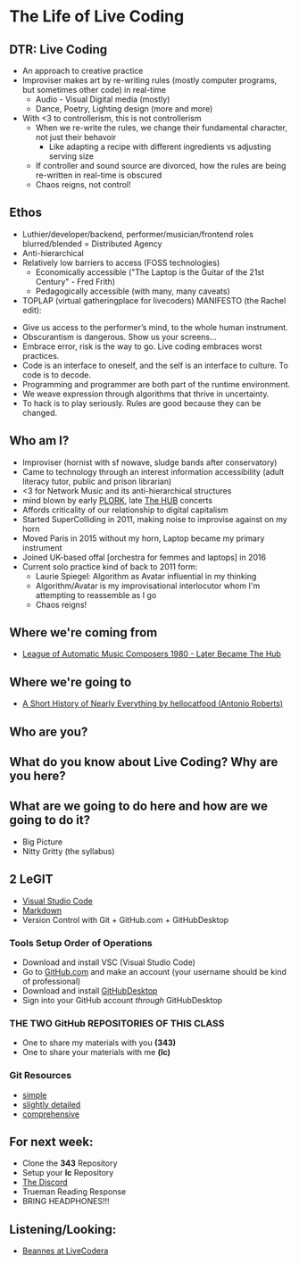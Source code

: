 # The Life of Live Coding

## DTR: Live Coding
- An approach to creative practice
- Improviser makes art by re-writing rules (mostly computer programs, but sometimes other code) in real-time
  - Audio - Visual Digital media (mostly)
  - Dance, Poetry, Lighting design (more and more)
- With <3 to controllerism, this is not controllerism
  - When we re-write the rules, we change their fundamental character, not just their behavoir
    - Like adapting a recipe with different ingredients vs adjusting serving size
  - If controller and sound source are divorced, how the rules are being re-written in real-time is obscured
  - Chaos reigns, not control!

## Ethos
- Luthier/developer/backend, performer/musician/frontend roles blurred/blended = Distributed Agency
- Anti-hierarchical
- Relatively low barriers to access (FOSS technologies)
  - Economically accessible ("The Laptop is the Guitar of the 21st Century" - Fred Frith)
  - Pedagogically accessible (with many, many caveats)
- TOPLAP (virtual gatheringplace for livecoders) MANIFESTO (the Rachel edit):
* Give us access to the performer’s mind, to the whole human instrument.
* Obscurantism is dangerous. Show us your screens…
* Embrace error, risk is the way to go. Live coding embraces worst practices.
* Code is an interface to oneself, and the self is an interface to culture. To code is to decode.
* Programming and programmer are both part of the runtime environment.
* We weave expression through algorithms that thrive in uncertainty.
* To hack is to play seriously. Rules are good because they can be changed.

## Who am I?
- Improviser (hornist with sf nowave, sludge bands after conservatory)
- Came to technology through an interest information accessibility (adult literacy tutor, public and prison librarian)
- <3 for Network Music and its anti-hierarchical structures
- mind blown by early [PLORK](http://plork.deptcpanel.princeton.edu/listen/NYC/), late [The HUB](http://crossfade.walkerart.org/brownbischoff/) concerts
- Affords criticality of our relationship to digital capitalism
- Started SuperColliding in 2011, making noise to improvise against on my horn
- Moved Paris in 2015 without my horn, Laptop became my primary instrument
- Joined UK-based offal [orchestra for femmes and laptops] in 2016
- Current solo practice kind of back to 2011 form:
  - Laurie Spiegel: Algorithm as Avatar influential in my thinking
  - Algorithm/Avatar is my improvisational interlocutor whom I'm attempting to reassemble as I go
  - Chaos reigns!

## Where we're coming from
- [League of Automatic Music Composers 1980 - Later Became The Hub](https://acousmata.com/post/893801464/martian-folk-music)

## Where we're going to
- [A Short History of Nearly Everything by hellocatfood (Antonio Roberts)](https://vimeo.com/555139492?embedded=true&source=video_title&owner=1969863)

## Who are you?

## What do you know about Live Coding? Why are you here?

## What are we going to do here and how are we going to do it?
- Big Picture
- Nitty Gritty (the syllabus)

## 2 LeGIT
- [Visual Studio Code](https://code.visualstudio.com/)
- [Markdown](https://github.com/adam-p/markdown-here/wiki/Markdown-Cheatsheet)
- Version Control with Git + GitHub.com + GitHubDesktop

### Tools Setup Order of Operations
- Download and install VSC (Visual Studio Code)
- Go to [GitHub.com](https://github.com/) and make an account (your username should be kind of professional)
- Download and install [GitHubDesktop](https://desktop.github.com/)
- Sign into your GitHub account *through* GitHubDesktop

### THE TWO GitHub REPOSITORIES OF THIS CLASS
- One to share my materials with you **(343)**
- One to share your materials with me **(lc)**

### Git Resources
- [simple](http://rogerdudler.github.io/git-guide/)
- [slightly detailed](https://medium.freecodecamp.org/what-is-git-and-how-to-use-it-c341b049ae61)
- [comprehensive](https://www.codecademy.com/learn/learn-git)

## For next week:
  - Clone the **343** Repository
  - Setup your **lc** Repository
  - [The Discord](https://discord.gg/8ENjAgBfvX)
  - Trueman Reading Response
  - BRING HEADPHONES!!!

## Listening/Looking:
- [Beannes at LiveCodera](https://drive.google.com/file/d/1Wi6t5HBeXK_7qF2DqMCrd6dyryaONzLa/view?usp=sharing)

